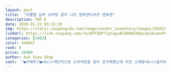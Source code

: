 ```yaml
---
layout: post 
title:  "프롬엘 남자 오버핏 골지 니트 맨투맨티셔츠 맨투맨" 
description: TOP.6 
date: 2020-01-22 03:15:10 
img: https://static.coupangcdn.com/image/vendor_inventory/images/2019/02/15/1/5/18f0e139-a3b8-4888-b037-e8ca1f9c71ba.jpg 
linkUrl: https://link.coupang.com/re/AFFSDP?lptag=AF3600438&subid=ahnPublicAsk&pageKey=186079110&itemId=532099625&vendorItemId=4386716380&traceid=V0-113-c8c1db588a5f7898 
categories: [1002] 
color: 43A047 
rank: 6 
price: 16900 
author: Ask View Shop 
cont:  "●구매후기●<br/>개인적으로 소라색옷을 많이 안구매했는데 이건 소재랑<br/>골지에다 소라색이라 뭔가 포근하면서도 예쁘게 느껴져요~<br/>그리고 다른 니트처럼 구멍을 통해 바람이 숭숭 들어오지 않고 안감으로 구멍이 막혀있어서 바람불때 춥지<br/>너무 얇지 않아 좋습니다~<br/>더 예뻐요^^<br/>만족합니다.<br/><br/>밖에서 노란조명에서 찍어서 그레이처럼 보이지만 실제로는<br/>색상도 이쁘고 너무 편한 옷이네요.<br/><br/>실제 착용자는 평소에 L 사이즈 옷을 착용하고요<br/>않아 더욱 좋네요<br/>옷이 예뻐요~~<br/>잘 입을께요<br/>컬러랑 너무 잘어울려서 구매했어요~~<br/>피부는 웜톤이예요~<br/>" 
---
```

